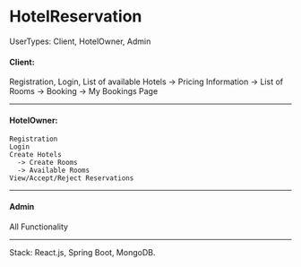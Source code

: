 # HotelReservation

UserTypes: Client, HotelOwner, Admin

#### Client: 
  Registration,
  Login,
  List of available Hotels
    -> Pricing Information
    -> List of Rooms
    -> Booking
  -> My Bookings Page
  
  -----------------------------------------------------------------
  
  #### HotelOwner:
    Registration
    Login
    Create Hotels
      -> Create Rooms
      -> Available Rooms
    View/Accept/Reject Reservations
    
  -----------------------------------------------------------------
  
  #### Admin
   All Functionality
  
  -----------------------------------------------------------------
  
  Stack: React.js, Spring Boot, MongoDB.
   

